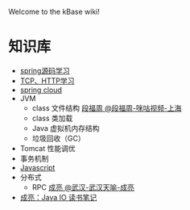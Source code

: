 Welcome to the kBase wiki!
# 知识库
* [spring源码学习](https://github.com/junctioner/spring)
* [TCP、HTTP学习](https://github.com/junctioner/tcp-http)
* [spring cloud](https://github.com/junctioner/spring-cloud)
* JVM
    * class 文件结构 [段福周 @段福周-咪咕视频-上海](http://about:blank;)
    * class 类加载
    * Java 虚拟机内存结构
    * 垃圾回收（GC）
* Tomcat 性能调优
* 事务机制
* [Javascript](https://github.com/junctioner/js) 
* 分布式
    * RPC [成亮 @武汉-武汉天喻-成亮](https://about:blank;)
* [成亮：Java IO 读书笔记](https://github.com/junctioner/kBase/blob/master/javaio.md)
